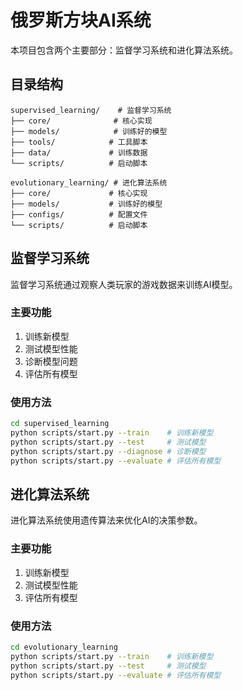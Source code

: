 # 俄罗斯方块AI系统

本项目包含两个主要部分：监督学习系统和进化算法系统。

## 目录结构

```
supervised_learning/    # 监督学习系统
├── core/              # 核心实现
├── models/            # 训练好的模型
├── tools/            # 工具脚本
├── data/             # 训练数据
└── scripts/          # 启动脚本

evolutionary_learning/ # 进化算法系统
├── core/             # 核心实现
├── models/           # 训练好的模型
├── configs/          # 配置文件
└── scripts/          # 启动脚本
```

## 监督学习系统

监督学习系统通过观察人类玩家的游戏数据来训练AI模型。

### 主要功能

1. 训练新模型
2. 测试模型性能
3. 诊断模型问题
4. 评估所有模型

### 使用方法

```bash
cd supervised_learning
python scripts/start.py --train    # 训练新模型
python scripts/start.py --test     # 测试模型
python scripts/start.py --diagnose # 诊断模型
python scripts/start.py --evaluate # 评估所有模型
```

## 进化算法系统

进化算法系统使用遗传算法来优化AI的决策参数。

### 主要功能

1. 训练新模型
2. 测试模型性能
3. 评估所有模型

### 使用方法

```bash
cd evolutionary_learning
python scripts/start.py --train    # 训练新模型
python scripts/start.py --test     # 测试模型
python scripts/start.py --evaluate # 评估所有模型
```

